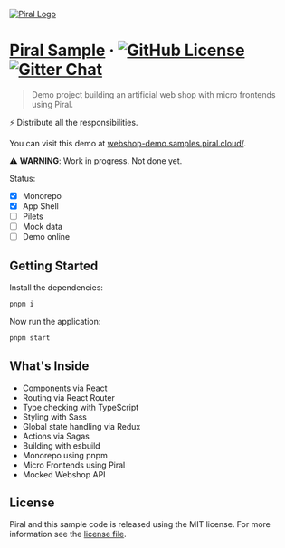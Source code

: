 [![Piral Logo](https://github.com/smapiot/piral/raw/develop/docs/assets/logo.png)](https://piral.io)

# [Piral Sample](https://piral.io) &middot; [![GitHub License](https://img.shields.io/badge/license-MIT-blue.svg)](https://github.com/smapiot/piral/blob/main/LICENSE) [![Gitter Chat](https://badges.gitter.im/gitterHQ/gitter.png)](https://gitter.im/piral-io/community)

> Demo project building an artificial web shop with micro frontends using Piral.

:zap: Distribute all the responsibilities.

You can visit this demo at [webshop-demo.samples.piral.cloud/](https://webshop-demo.samples.piral.cloud/).

:warning: **WARNING**: Work in progress. Not done yet.

Status:

- [x] Monorepo
- [x] App Shell
- [ ] Pilets
- [ ] Mock data
- [ ] Demo online

## Getting Started

Install the dependencies:

```sh
pnpm i
```

Now run the application:

```sh
pnpm start
```

## What's Inside

- Components via React
- Routing via React Router
- Type checking with TypeScript
- Styling with Sass
- Global state handling via Redux
- Actions via Sagas
- Building with esbuild
- Monorepo using pnpm
- Micro Frontends using Piral
- Mocked Webshop API

## License

Piral and this sample code is released using the MIT license. For more information see the [license file](./LICENSE).
